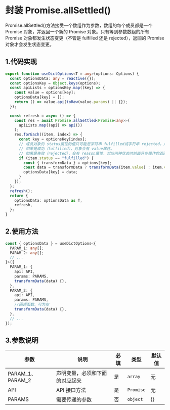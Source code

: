 # 封装 Promise.allSettled()

Promise.allSettled()方法接受一个数组作为参数，数组的每个成员都是一个 Promise 对象，并返回一个新的 Promise 对象。只有等到参数数组的所有 Promise 对象都发生状态变更（不管是 fulfilled 还是 rejected），返回的 Promise 对象才会发生状态变更。

## 1.代码实现

```ts
export function useDictOptions<T = any>(options: Options) {
  const optionsData: any = reactive({});
  const optionsKey = Object.keys(options);
  const apiLists = optionsKey.map((key) => {
    const value = options[key];
    optionsData[key] = [];
    return () => value.api(toRaw(value.params) || {});
  });

  const refresh = async () => {
    const res = await Promise.allSettled<Promise<any>>(
      apiLists.map((api) => api())
    );
    res.forEach((item, index) => {
      const key = optionsKey[index];
      // 成员对象的 status属性的值只可能是字符串 fulfilled或字符串 rejected，用来区分异步操作是成功还是失败。
      // 如果是成功（fulfilled），对象会有 value属性。
      // 如果是失败（rejected），会有 reason属性，对应两种状态时前面异步操作的返回值。
      if (item.status == "fulfilled") {
        const { transformData } = options[key];
        const data = transformData ? transformData(item.value) : item.value;
        optionsData[key] = data;
      }
    });
  };
  refresh();
  return {
    optionsData: optionsData as T,
    refresh,
  };
}
```

## 2.使用方法

```ts
const { optionsData } = useDictOptions<{
  PARAM_1: any[];
  PARAM_2: any[];
  // ...
}>({
  PARAM_1: {
    api: API,
    params: PARAMS,
    transformData(data) {},
  },
  PARAM_2: {
    api: API,
    params: PARAMS,
    //回调函数，可为空
    transformData(data) {},
  },
  // ...
});
```

## 3.参数说明

| 参数             | 说明                           | 必填 | 类型      | 默认值 |
| ---------------- | ------------------------------ | ---- | --------- | ------ |
| PARAM_1、PARAM_2 | 声明变量，必须和下面的对应起来 | 是   | `array`   | 无     |
| API              | API 接口方法                   | 是   | `Promise` | 无     |
| PARAMS           | 需要传递的参数                 | 否   | `object`  | {}     |
